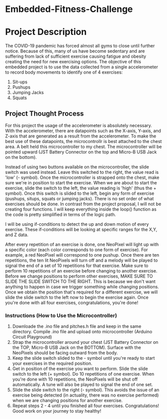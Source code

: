 # Embedded-Fitness-Challenge
<h1> Project Description </h1>
<p> 
  The COVID-19 pandemic has forced almost all gyms to close until further notice. Because of this, many of us have become sedentary and are suffering from lack of sufficient exercise causing fatigue and obesity creating the need for new exercising options. The objective of this embedded project is to use the data collected from a single accelerometer to record body movements to identify one of 4 exercises:
  <ol>
    <li>Sit-ups</li>
    <li>Pushups</li>
    <li>Jumping Jacks</li>
    <li>Squats</li>
  </ol>
</p>

<h2> Project Thought Process</h2>
<p> 
  For this project the usage of the accelerometer is absolutely necessary. With the accelerometer, there are datapoints such as the X-axis, Y-axis, and Z-axis that are generated as a result from the accelerometer. To make the best use of these datapoints, the microcontrollr is best attached to the chest area. A belt held this microcontroller to my chest. The microcontroller will be pointed upward (JST Battery Connector on the top and Micro-B USB Jack on the bottom).
</p>

<p>
  Instead of using two buttons available on the microcontroller, the slide switch was used instead. Leave this switched to the right, the value read is 'low' (- symbol). Once the microcontroller is strapped onto the chest, make sure we're in position to start the exercise. When we are about to start the exercise, slide the switch to the left, the value reading is 'high' (thus the + symbol). Once this switch is slided to the left, begin any form of exercise (pushups, situps, squats or jumping jacks). There is no set order of what exercises should be done. In contrast from the project proposal, I will not be creating four functions. I will keep everything inside the loop() function as the code is pretty simplified in terms of the logic path. 
</p>

<p>
  I will be using if-conditions to detect the up and down motion of every exercise. These if-conditions will be looking at specific ranges for the X,Y, and Z data.

  After every repetition of an exercise is done, one NeoPixel will light up with a specific color (each color corresponds to one form of exercise). For example, a red NeoPixel will correspond to one pushup. Once there are ten repetitions, the ten lit NeoPixels will turn off and a melody will be played to signal the end of a set of 10 repetitions for that exercise. Make sure to perform 10 repetitions of an exercise before changing to another exercise. Before we change positions to perform other exercises, MAKE SURE TO SLIDE THE SLIDE SWITCH TO THE RIGHT. This is because we don't want anything to happen in case we trigger something while changing positions. Once we obtain the position that's required for a different exercise, we will slide the slide switch to the left now to begin the exercise again. Once you're done with all four exercises, congratulations, you're done!
</p>

<h3> Instructions (How to Use the Microcontroller) </h3>
<ol>
  <li>Downloade the .ino file and pitches.h file and keep in the same directory. Compile .ino file and upload onto microcontroller (Arduino Circuit Playground) </li>
  <li>Strap the microcontroller around your chest (JST Battery Connector on the TOP, Micro-B USB Jack on the BOTTOM). Surface with the NeoPixels should be facing outward from the body.</li>
  <li>Keep the slide switch slided to the - symbol until you're ready to start your exercises in the required position.</li>
  <li>Get in position of the exercise you want to perform. Slide the slide switch to the left (+ symbol). Do 10 repetitions of one exercise. When you're done with 10 repetitions, the NeoPixels will be shut off automatically. A tune will also be played to signal the end of one set.</li>
  <li>Slide the slide switch to the right (- symbol). This avoids the issue of an exercise being detected (in actuality, there was no exercise performed) when we are changing positions for another exercise. </li>
  <li>Repeat steps 2 - 4 until you finished all four exercises. Congratulations! Good work on your journey to stay healthy!</li>
</ol>
  

